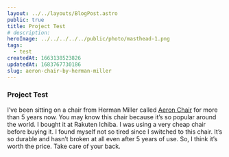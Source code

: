 ```yaml
---
layout: ../../layouts/BlogPost.astro
public: true
title: Project Test
# description:
heroImage: ../../../../../public/photo/masthead-1.png
tags:
  - test
createdAt: 1663138523826
updatedAt: 1683767730186
slug: aeron-chair-by-herman-miller
---
```


<!-- 頁面測試, 試著做一個 markdown blog 範例 -->

### Project Test

I’ve been sitting on a chair from Herman Miller called [Aeron Chair](https://amzn.to/3mzPwFZ) for more than 5 years now. You may know this chair because it’s so popular around the world. I bought it at Rakuten Ichiba. I was using a very cheap chair before buying it. I found myself not so tired since I switched to this chair. It’s so durable and hasn’t broken at all even after 5 years of use. So, I think it’s worth the price. Take care of your back.

<!-- ![aeron_chair_2.jpeg](/posts/aeron-chair-by-herman-miller_aeron-chair-2-jpeg.jpg) -->
